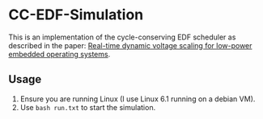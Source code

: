 # CC-EDF-Simulation
This is an implementation of the cycle-conserving EDF scheduler as described in the paper: [Real-time dynamic voltage scaling for low-power embedded operating systems](https://dl.acm.org/doi/10.1145/502059.502044).

## Usage
1. Ensure you are running Linux (I use Linux 6.1 running on a debian VM).
2. Use ```bash run.txt``` to start the simulation.
